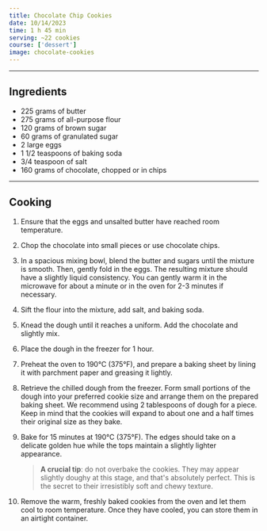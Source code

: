 ```yaml
---
title: Chocolate Chip Cookies
date: 10/14/2023
time: 1 h 45 min
serving: ~22 cookies
course: ['dessert']
image: chocolate-cookies
---
```


---

## Ingredients

- 225 grams of butter
- 275 grams of all-purpose flour
- 120 grams of brown sugar
- 60 grams of granulated sugar
- 2 large eggs
- 1 1/2 teaspoons of baking soda
- 3/4 teaspoon of salt
- 160 grams of chocolate, chopped or in chips

---

## Cooking

1. Ensure that the eggs and unsalted butter have reached room temperature.

2. Chop the chocolate into small pieces or use chocolate chips.

3. In a spacious mixing bowl, blend the butter and sugars until the mixture is smooth. Then, gently fold in the eggs.
   The resulting mixture should have a slightly liquid consistency.
   You can gently warm it in the microwave for about a minute or in the oven for 2-3 minutes if necessary.

4. Sift the flour into the mixture, add salt, and baking soda.

5. Knead the dough until it reaches a uniform. Add the chocolate and slightly mix.

6. Place the dough in the freezer for 1 hour.

7. Preheat the oven to 190°C (375°F), and prepare a baking sheet by lining it with parchment paper and greasing it lightly.

8. Retrieve the chilled dough from the freezer. Form small portions of the dough into your preferred cookie size
   and arrange them on the prepared baking sheet. We recommend using 2 tablespoons of dough for a piece.
   Keep in mind that the cookies will expand to about one and a half times their original size as they bake.

9. Bake for 15 minutes at 190°C (375°F). The edges should take on a delicate golden hue
   while the tops maintain a slightly lighter appearance.

   > **A crucial tip**: do not overbake the cookies. They may appear slightly doughy at this stage, and that's absolutely perfect. This is the secret to their irresistibly soft and chewy texture.

10. Remove the warm, freshly baked cookies from the oven and let them cool to room temperature.
    Once they have cooled, you can store them in an airtight container.
